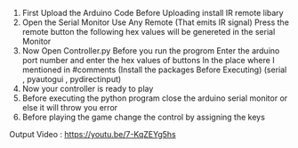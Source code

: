 1) First Upload the Arduino Code Before Uploading install IR remote libary
2) Open the Serial Monitor Use Any Remote (That emits IR signal) 
   Press the remote button the following hex values will be genereted in
   the serial Monitor
3) Now Open Controller.py Before you run the progrom Enter the arduino port
   number and enter the hex values of buttons In the place where I mentioned 
   in #comments (Install the packages Before Executing) (serial , pyautogui , pydirectinput)
4) Now your controller is ready to play
5) Before executing the python program close the arduino serial monitor or else
   it will throw you error
6) Before playing the game change the control by assigning the keys
   

  Output Video : https://youtu.be/7-KqZEYg5hs
